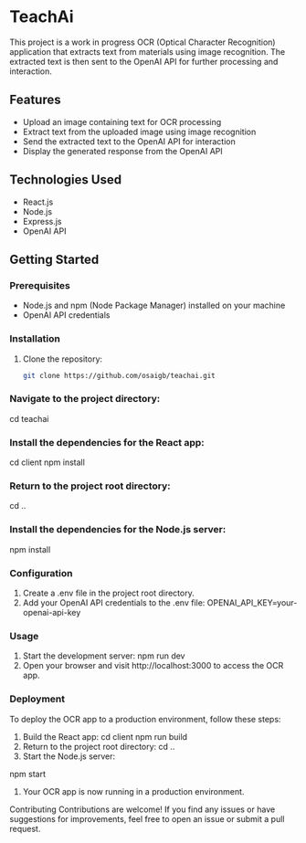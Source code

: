 # TeachAi

This project is a work in progress OCR (Optical Character Recognition) application that extracts text from materials using image recognition. The extracted text is then sent to the OpenAI API for further processing and interaction.

## Features

- Upload an image containing text for OCR processing
- Extract text from the uploaded image using image recognition
- Send the extracted text to the OpenAI API for interaction
- Display the generated response from the OpenAI API

## Technologies Used

- React.js
- Node.js
- Express.js
- OpenAI API

## Getting Started

### Prerequisites

- Node.js and npm (Node Package Manager) installed on your machine
- OpenAI API credentials

### Installation

1. Clone the repository:

   ```bash
   git clone https://github.com/osaigb/teachai.git
   
### Navigate to the project directory:

cd teachai
### Install the dependencies for the React app:
cd client
npm install

### Return to the project root directory:
cd ..
### Install the dependencies for the Node.js server:
npm install

### Configuration
1. Create a .env file in the project root directory.
1. Add your OpenAI API credentials to the .env file:
OPENAI_API_KEY=your-openai-api-key

### Usage
1. Start the development server:
npm run dev
1. Open your browser and visit http://localhost:3000 to access the OCR app.

### Deployment
To deploy the OCR app to a production environment, follow these steps:

1. Build the React app:
cd client
npm run build
1. Return to the project root directory:
cd ..
1. Start the Node.js server:

npm start
1. Your OCR app is now running in a production environment.

Contributing
Contributions are welcome! If you find any issues or have suggestions for improvements, feel free to open an issue or submit a pull request.

